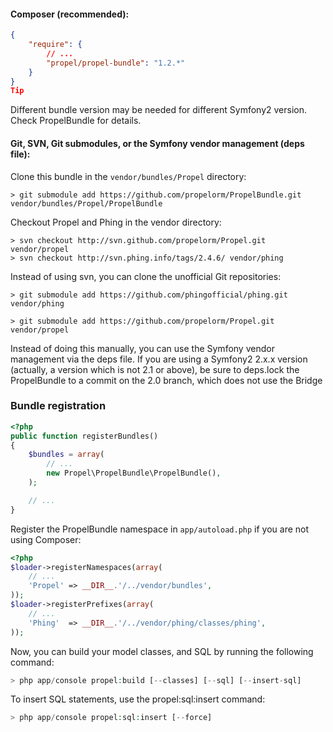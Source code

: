 #### Composer (recommended):

~~~json
{
    "require": {
        // ...
        "propel/propel-bundle": "1.2.*"
    }
}
Tip
~~~

Different bundle version may be needed for different Symfony2 version. Check PropelBundle for details.

#### Git, SVN, Git submodules, or the Symfony vendor management (deps file):

Clone this bundle in the `vendor/bundles/Propel` directory:

~~~
> git submodule add https://github.com/propelorm/PropelBundle.git vendor/bundles/Propel/PropelBundle
~~~

Checkout Propel and Phing in the vendor directory:

~~~
> svn checkout http://svn.github.com/propelorm/Propel.git vendor/propel
> svn checkout http://svn.phing.info/tags/2.4.6/ vendor/phing
~~~

Instead of using svn, you can clone the unofficial Git repositories:

~~~
> git submodule add https://github.com/phingofficial/phing.git vendor/phing
~~~

~~~
> git submodule add https://github.com/propelorm/Propel.git vendor/propel
~~~

Instead of doing this manually, you can use the Symfony vendor management via the deps file. If you are using a Symfony2 2.x.x version (actually, a version which is not 2.1 or above), be sure to deps.lock the PropelBundle to a commit on the 2.0 branch, which does not use the Bridge

### Bundle registration

~~~php
<?php
public function registerBundles()
{
    $bundles = array(
        // ...
        new Propel\PropelBundle\PropelBundle(),
    );

    // ...
}
~~~

Register the PropelBundle namespace in `app/autoload.php` if you are not using Composer:

~~~php
<?php
$loader->registerNamespaces(array(
    // ...
    'Propel' => __DIR__.'/../vendor/bundles',
));
$loader->registerPrefixes(array(
    // ...
    'Phing'  => __DIR__.'/../vendor/phing/classes/phing',
));
~~~

Now, you can build your model classes, and SQL by running the following command:

~~~php
> php app/console propel:build [--classes] [--sql] [--insert-sql]
~~~

To insert SQL statements, use the propel:sql:insert command:

~~~php
> php app/console propel:sql:insert [--force]
~~~